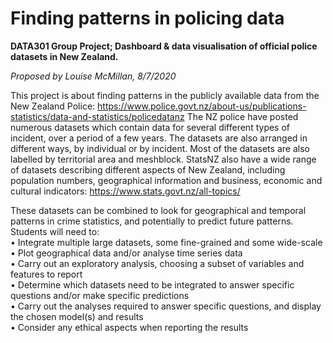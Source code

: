  # Finding patterns in policing data
**DATA301 Group Project; Dashboard &amp; data visualisation of official police datasets in New Zealand.** 

*Proposed by Louise McMillan, 8/7/2020*  

This project is about finding patterns in the publicly available data from the New Zealand Police:
https://www.police.govt.nz/about-us/publications-statistics/data-and-statistics/policedatanz
The NZ police have posted numerous datasets which contain data for several different types of incident, over a period of a few years. The datasets are also arranged in different ways, by individual or by incident. Most of the datasets are also labelled by territorial area and meshblock.
StatsNZ also have a wide range of datasets describing different aspects of New Zealand, including population numbers, geographical information and business, economic and cultural indicators:
https://www.stats.govt.nz/all-topics/  

These datasets can be combined to look for geographical and temporal patterns in crime statistics, and potentially to predict future patterns.
Students will need to:  
•	Integrate multiple large datasets, some fine-grained and some wide-scale  
•	Plot geographical data and/or analyse time series data  
•	Carry out an exploratory analysis, choosing a subset of variables and features to report  
•	Determine which datasets need to be integrated to answer specific questions and/or make specific predictions  
•	Carry out the analyses required to answer specific questions, and display the chosen model(s) and results  
•	Consider any ethical aspects when reporting the results

